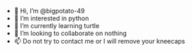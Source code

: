 - 👋 Hi, I’m @bigpotato-49
- 👀 I’m interested in python
- 🌱 I’m currently learning turtle
- 💞️ I’m looking to collaborate on nothing
- 📫 Do not try to contact me or I will remove your kneecaps

<!---
bigpotato-49/bigpotato-49 is a ✨ special ✨ repository because its `README.md` (this file) appears on your GitHub profile.
You can click the Preview link to take a look at your changes.
--->

